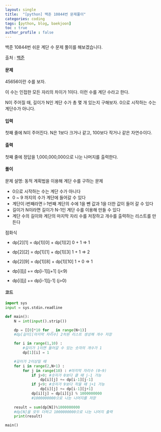 ```yaml
---
layout: single
title:  "[python] 백준 10844번 문제풀이"
categories: coding
tags: [python, blog, baekjoon] 
toc : true
author_profile : false 
---
```


백준 10844번 쉬운 계단 수 문제 풀이를 해보겠습니다.


출처 : [백준](https://www.acmicpc.net/problem/10844)

#### 문제
45656이란 수를 보자.

이 수는 인접한 모든 자리의 차이가 1이다. 이런 수를 계단 수라고 한다.

N이 주어질 때, 길이가 N인 계단 수가 총 몇 개 있는지 구해보자. 0으로 시작하는 수는 계단수가 아니다.

#### 입력
첫째 줄에 N이 주어진다. N은 1보다 크거나 같고, 100보다 작거나 같은 자연수이다.

#### 출력
첫째 줄에 정답을 1,000,000,000으로 나눈 나머지를 출력한다.

#### 풀이
문제 설명: 동적 계획법을 이용해 계단 수를 구하는 문제

- 0으로 시작하는 수는 계단 수가 아니다
- 0 ~ 9 까지의 수가 계단에 들어갈 수 있다
- 계단이 i번째라면 i-1번째 계단의 수에 1을 뺀 값과 1을 더한 값이 들어 갈 수 있다
- 길이가 N이라면 길이가 N-1인 계단 수를 이용해 만들 수 있다
- 계단 수의 길이와 계단의 마지막 자리 수를 저장하고 개수를 출력하는 리스트를 만든다

점화식
- dp[2][1] = dp[1][0] + dp[1][2] 0 + 1 => 1
- dp[2][2] = dp[1][1] + dp[1][3] 1 + 1 => 2
- dp[2][9] = dp[1][8] + dp[1][10] 1 + 0 => 1

- dp[i][j] += dp[i-1][j+1] (j<9)
- dp[i][j] += dp[i-1][j-1] (j>0)

#### 코드
```python
import sys
input = sys.stdin.readline

def main():
    N = int(input().strip())

    dp = [[0]*10 for _ in range(N+1)]
    #dp[길이][마지막 자리수] 2차원 리스트 생성해 개수 저장

    for i in range(1,10) : 
        #길이가 1이면 들어갈 수 있는 숫자의 개수가 1
        dp[1][i] = 1

    #길이가 2이상일 때
    for i in range(2,N+1) :
        for j in range(10) : #마지막 자리수 (0~9)
            if j>0: #숫자가 0보다 클 때 j-1 가능
                dp[i][j] += dp[i-1][j-1]  
            if j<9: #숫자가 9보다 작을 때 j+1 가능
                dp[i][j] += dp[i-1][j+1]
            dp[i][j] = dp[i][j] % 1000000000 
            #1000000000으로 나눈 나머지를 저장
    
    result = sum(dp[N])%1000000000 
    #dp[N]을 모두 더하고 1000000000으로 나눈 나머지 출력
    print(result)

main()

```